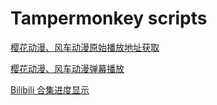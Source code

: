 # Tampermonkey scripts

[樱花动漫、风车动漫原始播放地址获取](yhdm_decode/readme.md)

[樱花动漫、风车动漫弹幕播放](yhdm_danmu_player/readme.md)

[Bilibili 合集进度显示](bili_progress_show/readme.md)
